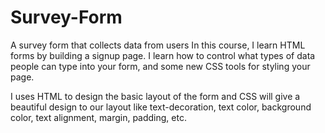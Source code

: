 # Survey-Form
A survey form that collects data from users 
In this course, I learn HTML forms by building a signup page. I learn how to control what types of data people can type into your form, and some new CSS tools for styling your page.

I uses HTML to design the basic layout of the form and CSS will give a beautiful design to our layout like text-decoration, text color, background color, text alignment, margin, padding, etc. 
